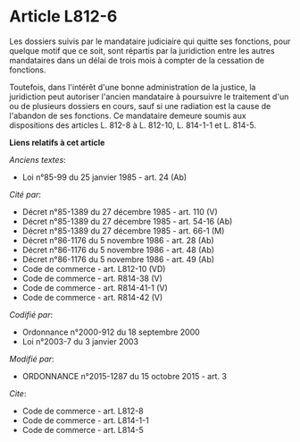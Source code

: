 # Article L812-6

Les dossiers suivis par le mandataire judiciaire qui quitte ses fonctions, pour quelque motif que ce soit, sont répartis par
la juridiction entre les autres mandataires dans un délai de trois mois à compter de la cessation de fonctions. 

Toutefois, dans l'intérêt d'une bonne administration de la justice, la juridiction peut autoriser l'ancien mandataire à
poursuivre le traitement d'un ou de plusieurs dossiers en cours, sauf si une radiation est la cause de l'abandon de ses
fonctions. Ce mandataire demeure soumis aux dispositions des articles L. 812-8 à L. 812-10, L. 814-1-1 et L. 814-5.

**Liens relatifs à cet article**

_Anciens textes_:

  - Loi n°85-99 du 25 janvier 1985 - art. 24 (Ab)

_Cité par_:

  - Décret n°85-1389 du 27 décembre 1985 - art. 110 (V)
  - Décret n°85-1389 du 27 décembre 1985 - art. 54-16 (Ab)
  - Décret n°85-1389 du 27 décembre 1985 - art. 66-1 (M)
  - Décret n°86-1176 du 5 novembre 1986 - art. 28 (Ab)
  - Décret n°86-1176 du 5 novembre 1986 - art. 48 (Ab)
  - Décret n°86-1176 du 5 novembre 1986 - art. 49 (Ab)
  - Code de commerce - art. L812-10 (VD)
  - Code de commerce - art. R814-38 (V)
  - Code de commerce - art. R814-41-1 (V)
  - Code de commerce - art. R814-42 (V)

_Codifié par_:

  - Ordonnance n°2000-912 du 18 septembre 2000
  - Loi n°2003-7 du 3 janvier 2003

_Modifié par_:

  - ORDONNANCE n°2015-1287 du 15 octobre 2015 - art. 3

_Cite_:

  - Code de commerce - art. L812-8
  - Code de commerce - art. L814-1-1
  - Code de commerce - art. L814-5
